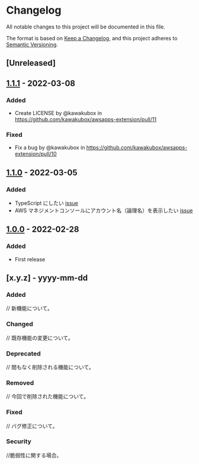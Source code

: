 # Changelog
All notable changes to this project will be documented in this file.

The format is based on [Keep a Changelog](https://keepachangelog.com/en/1.0.0/),
and this project adheres to [Semantic Versioning](https://semver.org/spec/v2.0.0.html).

## [Unreleased]

## [1.1.1] - 2022-03-08
### Added
- Create LICENSE by @kawakubox in https://github.com/kawakubox/awsapps-extension/pull/11

### Fixed
- Fix a bug by @kawakubox in https://github.com/kawakubox/awsapps-extension/pull/10

## [1.1.0] - 2022-03-05
### Added
- TypeScript にしたい [issue](https://github.com/kawakubox/awsapps-extension/issues/2)
- AWS マネジメントコンソールにアカウント名（論理名）を表示したい [issue](https://github.com/kawakubox/awsapps-extension/issues/3)

## [1.0.0] - 2022-02-28
### Added
- First release

## [x.y.z] - yyyy-mm-dd
### Added
// 新機能について。
### Changed
// 既存機能の変更について。
### Deprecated
// 間もなく削除される機能について。
### Removed
// 今回で削除された機能について。
### Fixed
// バグ修正について。
### Security
//脆弱性に関する場合。

[1.1.1]: https://github.com/kawakubox/awsapps-extension/releases/tag/1.1.1
[1.1.0]: https://github.com/kawakubox/awsapps-extension/releases/tag/1.1.0
[1.0.0]: https://github.com/kawakubox/awsapps-extension/commits/1.0.0
